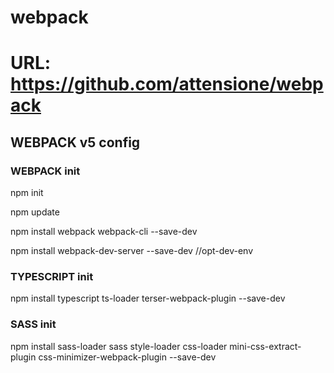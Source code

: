 # webpack
# URL: https://github.com/attensione/webpack

## WEBPACK v5 config

### WEBPACK init

npm init

npm update

npm install webpack webpack-cli --save-dev

npm install webpack-dev-server --save-dev //opt-dev-env

### TYPESCRIPT init

npm install typescript ts-loader terser-webpack-plugin --save-dev

### SASS init

npm install sass-loader sass style-loader css-loader mini-css-extract-plugin css-minimizer-webpack-plugin --save-dev
